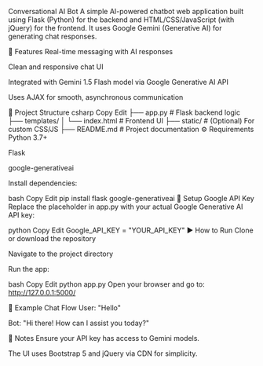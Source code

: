 Conversational AI Bot
A simple AI-powered chatbot web application built using Flask (Python) for the backend and HTML/CSS/JavaScript (with jQuery) for the frontend. It uses Google Gemini (Generative AI) for generating chat responses.

🚀 Features
Real-time messaging with AI responses

Clean and responsive chat UI

Integrated with Gemini 1.5 Flash model via Google Generative AI API

Uses AJAX for smooth, asynchronous communication

📁 Project Structure
csharp
Copy
Edit
├── app.py             # Flask backend logic
├── templates/
│   └── index.html     # Frontend UI
├── static/            # (Optional) For custom CSS/JS
├── README.md          # Project documentation
⚙️ Requirements
Python 3.7+

Flask

google-generativeai

Install dependencies:

bash
Copy
Edit
pip install flask google-generativeai
🔑 Setup Google API Key
Replace the placeholder in app.py with your actual Google Generative AI API key:

python
Copy
Edit
Google_API_KEY = "YOUR_API_KEY"
▶️ How to Run
Clone or download the repository

Navigate to the project directory

Run the app:

bash
Copy
Edit
python app.py
Open your browser and go to: http://127.0.0.1:5000/

💬 Example Chat Flow
User: "Hello"

Bot: "Hi there! How can I assist you today?"

📌 Notes
Ensure your API key has access to Gemini models.

The UI uses Bootstrap 5 and jQuery via CDN for simplicity.
